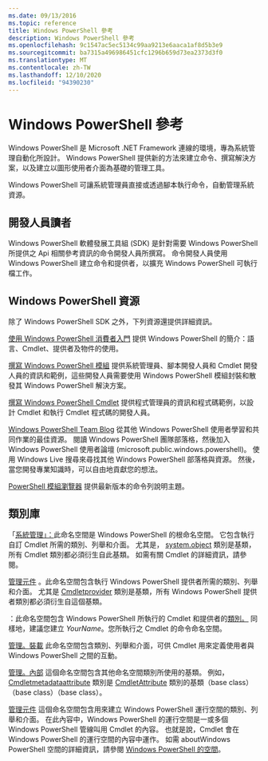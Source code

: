 ```yaml
---
ms.date: 09/13/2016
ms.topic: reference
title: Windows PowerShell 參考
description: Windows PowerShell 參考
ms.openlocfilehash: 9c1547ac5ec5134c99aa9213e6aaca1af8d5b3e9
ms.sourcegitcommit: ba7315a496986451cfc1296b659d73ea2373d3f0
ms.translationtype: MT
ms.contentlocale: zh-TW
ms.lasthandoff: 12/10/2020
ms.locfileid: "94390230"
---
```

# <a name="windows-powershell-reference"></a>Windows PowerShell 參考

Windows PowerShell 是 Microsoft .NET Framework 連線的環境，專為系統管理自動化所設計。 Windows PowerShell 提供新的方法來建立命令、撰寫解決方案，以及建立以圖形使用者介面為基礎的管理工具。

Windows PowerShell 可讓系統管理員直接或透過腳本執行命令，自動管理系統資源。

## <a name="developer-audience"></a>開發人員讀者

Windows PowerShell 軟體發展工具組 (SDK) 是針對需要 Windows PowerShell 所提供之 Api 相關參考資訊的命令開發人員所撰寫。 命令開發人員使用 Windows PowerShell 建立命令和提供者，以擴充 Windows PowerShell 可執行檔工作。

## <a name="windows-powershell-resources"></a>Windows PowerShell 資源

除了 Windows PowerShell SDK 之外，下列資源還提供詳細資訊。

[使用 Windows PowerShell 消費者入門](/powershell/scripting/getting-started/getting-started-with-windows-powershell) 提供 Windows PowerShell 的簡介：語言、Cmdlet、提供者及物件的使用。

[撰寫 Windows PowerShell 模組](./module/writing-a-windows-powershell-module.md) 提供系統管理員、腳本開發人員和 Cmdlet 開發人員的資訊和範例，這些開發人員需要使用 Windows PowerShell 模組封裝和散發其 Windows PowerShell 解決方案。

[撰寫 Windows PowerShell Cmdlet](./cmdlet/writing-a-windows-powershell-cmdlet.md) 提供程式管理員的資訊和程式碼範例，以設計 Cmdlet 和執行 Cmdlet 程式碼的開發人員。

[Windows PowerShell Team Blog](https://devblogs.microsoft.com/powershell/) 從其他 Windows PowerShell 使用者學習和共同作業的最佳資源。 閱讀 Windows PowerShell 團隊部落格，然後加入 Windows PowerShell 使用者論壇 (microsoft.public.windows.powershell)。
使用 Windows Live 搜尋來尋找其他 Windows PowerShell 部落格與資源。 然後，當您開發專業知識時，可以自由地貢獻您的想法。

[PowerShell 模組瀏覽器](/powershell/module/) 提供最新版本的命令列說明主題。

## <a name="class-libraries"></a>類別庫

「[系統管理」：](/dotnet/api/System.Management.Automation)此命名空間是 Windows PowerShell 的根命名空間。 它包含執行自訂 Cmdlet 所需的類別、列舉和介面。 尤其是， [system.object](/dotnet/api/System.Management.Automation.Cmdlet) 類別是基類，所有 Cmdlet 類別都必須衍生自此基類。 如需有關 Cmdlet 的詳細資訊，請參閱。

[管理元件](/dotnet/api/System.Management.Automation.Provider) 。此命名空間包含執行 Windows PowerShell 提供者所需的類別、列舉和介面。 尤其是 [Cmdletprovider](/dotnet/api/System.Management.Automation.Provider.CmdletProvider) 類別是基類，所有 Windows PowerShell 提供者類別都必須衍生自這個基類。

：此命名空間包含 Windows PowerShell 所執行的 Cmdlet 和提供者的[類別。](/dotnet/api/Microsoft.PowerShell.Commands) 同樣地，建議您建立 *YourName*。您所執行之 Cmdlet 的命令命名空間。

[管理。裝載](/dotnet/api/System.Management.Automation.Host) 此命名空間包含類別、列舉和介面，可供 Cmdlet 用來定義使用者與 Windows PowerShell 之間的互動。

[管理。內部](/dotnet/api/System.Management.Automation.Internal) 這個命名空間包含其他命名空間類別所使用的基類。 例如， [Cmdletmetadataattribute](/dotnet/api/System.Management.Automation.Internal.CmdletMetadataAttribute) 類別是 [CmdletAttribute](/dotnet/api/System.Management.Automation.CmdletAttribute) 類別的基類（base class）（base class）（base class）。

[管理元件](/dotnet/api/System.Management.Automation.Runspaces) 這個命名空間包含用來建立 Windows PowerShell 運行空間的類別、列舉和介面。 在此內容中，Windows PowerShell 的運行空間是一或多個 Windows PowerShell 管線叫用 Cmdlet 的內容。 也就是說，Cmdlet 會在 Windows PowerShell 的運行空間的內容中運作。 如需 aboutWindows PowerShell 空間的詳細資訊，請參閱 [Windows PowerShell 的空間](hosting/creating-runspaces.md)。
